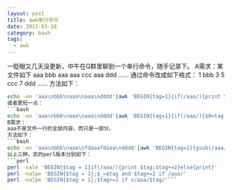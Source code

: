 ```yaml
---
layout: post
title: awk单行命令
date: 2011-03-28
category: bash
tags:
  - awk
---
```


一眨眼又几天没更新，中午在Q群里聊到一个单行命令，随手记录下。
A需求：某文件如下
aaa
bbb
aaa
aaa
ccc
aaa
ddd
……
通过命令改成如下格式：
1
bbb
3
5
ccc
7
ddd
……
方法如下：
```bash
echo -en 'aaa\nbbb\naaa\naaa\ndddd'|awk 'BEGIN{tag=1}{if(/aaa/){print tag;tag+=2}else{print}}'```
或者更短一点：
```bash
echo -en 'aaa\nbbb\naaa\naaa\ndddd'|awk 'BEGIN{tag=1}{if(/aaa/){$0=tag;tag+=2};print}'```
B需求：
aaa不是文件一行的全部内容，而只是一部分。
方法如下：
```bash
echo -en 'aaa\nbbb\naaa\nfdaaafdaaa\ndddd'|awk 'BEGIN{tag=1}{gsub(/aaa/,tag) && tag+=2;print}'```
以上三种，凯的perl版本分别如下：
```perl
perl -nale 'BEGIN{$tag = 1}if(/aaa/){print $tag;$tag+=2}else{print}'
perl -nalpe 'BEGIN{$tag = 1};$_=$tag and $tag+=2 if /aaa/'
perl -nalpe 'BEGIN{$tag = 1};$tag+=2 if s/aaa/$tag/'```

